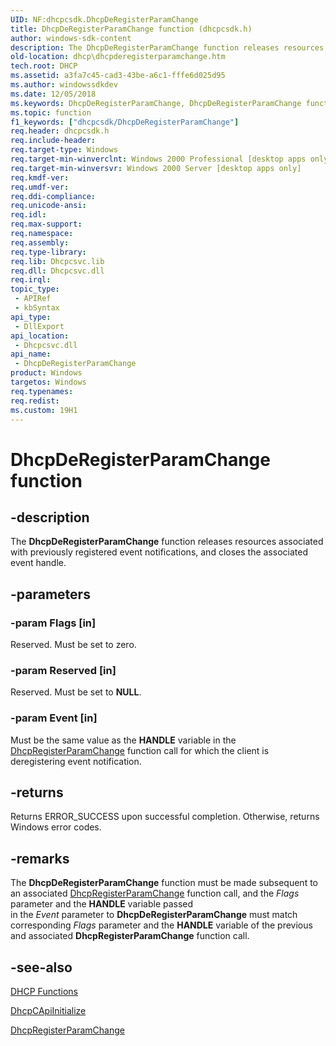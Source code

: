 ```yaml
---
UID: NF:dhcpcsdk.DhcpDeRegisterParamChange
title: DhcpDeRegisterParamChange function (dhcpcsdk.h)
author: windows-sdk-content
description: The DhcpDeRegisterParamChange function releases resources associated with previously registered event notifications, and closes the associated event handle.
old-location: dhcp\dhcpderegisterparamchange.htm
tech.root: DHCP
ms.assetid: a3fa7c45-cad3-43be-a6c1-fffe6d025d95
ms.author: windowssdkdev
ms.date: 12/05/2018
ms.keywords: DhcpDeRegisterParamChange, DhcpDeRegisterParamChange function [DHCP], _dhcp_dhcpderegisterparamchange, dhcp.dhcpderegisterparamchange, dhcpcsdk/DhcpDeRegisterParamChange
ms.topic: function
f1_keywords: ["dhcpcsdk/DhcpDeRegisterParamChange"]
req.header: dhcpcsdk.h
req.include-header: 
req.target-type: Windows
req.target-min-winverclnt: Windows 2000 Professional [desktop apps only]
req.target-min-winversvr: Windows 2000 Server [desktop apps only]
req.kmdf-ver: 
req.umdf-ver: 
req.ddi-compliance: 
req.unicode-ansi: 
req.idl: 
req.max-support: 
req.namespace: 
req.assembly: 
req.type-library: 
req.lib: Dhcpcsvc.lib
req.dll: Dhcpcsvc.dll
req.irql: 
topic_type:
 - APIRef
 - kbSyntax
api_type:
 - DllExport
api_location:
 - Dhcpcsvc.dll
api_name:
 - DhcpDeRegisterParamChange
product: Windows
targetos: Windows
req.typenames: 
req.redist: 
ms.custom: 19H1
---
```


# DhcpDeRegisterParamChange function


## -description


The 
<b>DhcpDeRegisterParamChange</b> function releases resources associated with previously registered event notifications, and closes the associated event handle.


## -parameters




### -param Flags [in]

Reserved. Must be set to zero.


### -param Reserved [in]

Reserved. Must be set to <b>NULL</b>.


### -param Event [in]

Must be the same value as the <b>HANDLE</b> variable in the 
<a href="https://docs.microsoft.com/previous-versions/windows/desktop/api/dhcpcsdk/nf-dhcpcsdk-dhcpregisterparamchange">DhcpRegisterParamChange</a> function call for which the client is deregistering event notification.


## -returns



Returns ERROR_SUCCESS upon successful completion. Otherwise, returns Windows error codes.




## -remarks



The 
<b>DhcpDeRegisterParamChange</b> function must be made subsequent to an associated 
<a href="https://docs.microsoft.com/previous-versions/windows/desktop/api/dhcpcsdk/nf-dhcpcsdk-dhcpregisterparamchange">DhcpRegisterParamChange</a> function call, and the <i>Flags</i> parameter and the <b>HANDLE</b> variable passed  
in the <i>Event</i> parameter to <b>DhcpDeRegisterParamChange</b> must match corresponding <i>Flags</i> parameter and the <b>HANDLE</b> variable of the previous and associated 
<b>DhcpRegisterParamChange</b> function call.




## -see-also




<a href="https://docs.microsoft.com/previous-versions/windows/desktop/dhcp/dhcp-functions">DHCP Functions</a>



<a href="https://docs.microsoft.com/previous-versions/windows/desktop/api/dhcpcsdk/nf-dhcpcsdk-dhcpcapiinitialize">DhcpCApiInitialize</a>



<a href="https://docs.microsoft.com/previous-versions/windows/desktop/api/dhcpcsdk/nf-dhcpcsdk-dhcpregisterparamchange">DhcpRegisterParamChange</a>
 

 

